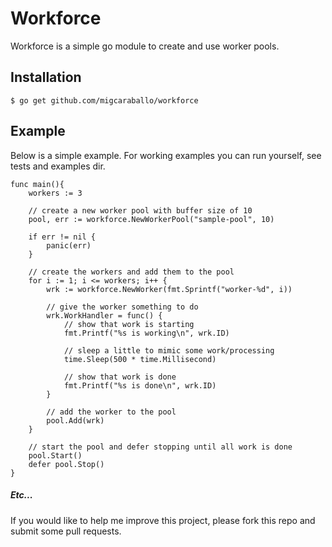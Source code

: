 # Workforce
Workforce is a simple go module to create and use worker pools.

## Installation
`
$ go get github.com/migcaraballo/workforce
` 

## Example
Below is a simple example. For working examples you can run yourself, see tests and examples dir.
```
func main(){
	workers := 3

	// create a new worker pool with buffer size of 10
	pool, err := workforce.NewWorkerPool("sample-pool", 10)

	if err != nil {
		panic(err)
	}

	// create the workers and add them to the pool
	for i := 1; i <= workers; i++ {
		wrk := workforce.NewWorker(fmt.Sprintf("worker-%d", i))

		// give the worker something to do
		wrk.WorkHandler = func() {
			// show that work is starting
			fmt.Printf("%s is working\n", wrk.ID)

			// sleep a little to mimic some work/processing
			time.Sleep(500 * time.Millisecond)

			// show that work is done
			fmt.Printf("%s is done\n", wrk.ID)
		}

		// add the worker to the pool
		pool.Add(wrk)
	}

	// start the pool and defer stopping until all work is done
	pool.Start()
	defer pool.Stop()
}
```

##### Etc...
 If you would like to help me improve this project, please fork this repo and submit some pull requests.
